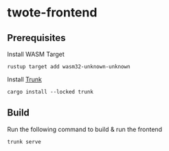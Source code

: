 # twote-frontend

## Prerequisites

Install WASM Target

```
rustup target add wasm32-unknown-unknown
```

Install [Trunk](https://trunkrs.dev/#install)

```
cargo install --locked trunk
```

## Build

Run the following command to build & run the frontend

```
trunk serve
```